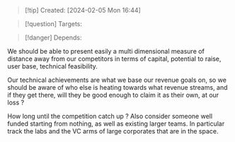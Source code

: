 
>[!tip] Created: [2024-02-05 Mon 16:44]

>[!question] Targets: 

>[!danger] Depends: 

We should be able to present easily a multi dimensional measure of distance away from our competitors in terms of capital, potential to raise, user base, technical feasibility.

Our technical achievements are what we base our revenue goals on, so we should be aware of who else is heating towards what revenue streams, and if they get there, will they be good enough to claim it as their own, at our loss ?

How long until the competition catch up ?  Also consider someone well funded starting from nothing, as well as existing larger teams.  In particular track the labs and the VC arms of large corporates that are in the space.